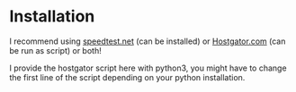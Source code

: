# Installation

I recommend using [speedtest.net](https://www.speedtest.net/apps/cli) (can be installed) or [Hostgator.com](https://www.hostgator.com/help/article/how-to-test-the-upload-and-download-speed-of-your-server#why) (can be run as script) or both!

I provide the hostgator script here with python3, you might have to change the first line of the script depending on your python installation.
